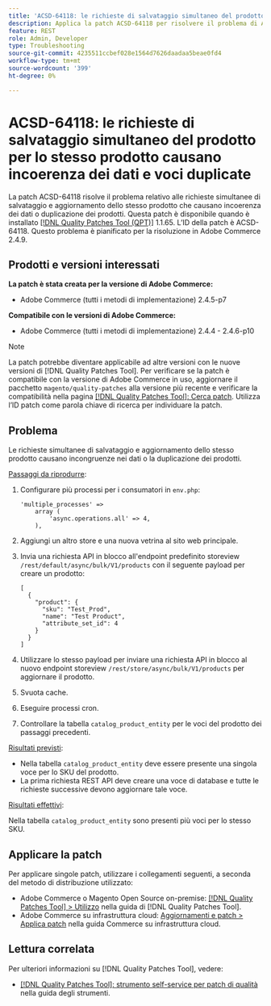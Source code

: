 ```yaml
---
title: 'ACSD-64118: le richieste di salvataggio simultaneo del prodotto per lo stesso prodotto causano incoerenza dei dati e voci duplicate'
description: Applica la patch ACSD-64118 per risolvere il problema di Adobe Commerce, in cui le richieste simultanee di salvataggio e aggiornamento dello stesso prodotto causano incoerenza dei dati o prodotti duplicati.
feature: REST
role: Admin, Developer
type: Troubleshooting
source-git-commit: 4235511ccbef028e1564d7626daadaa5beae0fd4
workflow-type: tm+mt
source-wordcount: '399'
ht-degree: 0%

---
```



# ACSD-64118: le richieste di salvataggio simultaneo del prodotto per lo stesso prodotto causano incoerenza dei dati e voci duplicate

La patch ACSD-64118 risolve il problema relativo alle richieste simultanee di salvataggio e aggiornamento dello stesso prodotto che causano incoerenza dei dati o duplicazione dei prodotti. Questa patch è disponibile quando è installato [[!DNL Quality Patches Tool (QPT)]](/help/tools/quality-patches-tool/quality-patches-tool-to-self-serve-quality-patches.md) 1.1.65. L’ID della patch è ACSD-64118. Questo problema è pianificato per la risoluzione in Adobe Commerce 2.4.9.

## Prodotti e versioni interessati

**La patch è stata creata per la versione di Adobe Commerce:**

* Adobe Commerce (tutti i metodi di implementazione) 2.4.5-p7

**Compatibile con le versioni di Adobe Commerce:**

* Adobe Commerce (tutti i metodi di implementazione) 2.4.4 - 2.4.6-p10

>[!NOTE]
>
>La patch potrebbe diventare applicabile ad altre versioni con le nuove versioni di [!DNL Quality Patches Tool]. Per verificare se la patch è compatibile con la versione di Adobe Commerce in uso, aggiornare il pacchetto `magento/quality-patches` alla versione più recente e verificare la compatibilità nella pagina [[!DNL Quality Patches Tool]: Cerca patch](https://experienceleague.adobe.com/tools/commerce-quality-patches/index.html?lang=it). Utilizza l’ID patch come parola chiave di ricerca per individuare la patch.

## Problema

Le richieste simultanee di salvataggio e aggiornamento dello stesso prodotto causano incongruenze nei dati o la duplicazione dei prodotti.

<u>Passaggi da riprodurre</u>:

1. Configurare più processi per i consumatori in `env.php`:

   ```
   'multiple_processes' =>
       array (
           'async.operations.all' => 4,
       ),
   ```

1. Aggiungi un altro store e una nuova vetrina al sito web principale.
1. Invia una richiesta API in blocco all&#39;endpoint predefinito storeview `/rest/default/async/bulk/V1/products` con il seguente payload per creare un prodotto:

   ```
   [
     {
       "product": {
         "sku": "Test_Prod",
         "name": "Test Product",
         "attribute_set_id": 4
       }
     }
   ]
   ```

1. Utilizzare lo stesso payload per inviare una richiesta API in blocco al nuovo endpoint storeview `/rest/store/async/bulk/V1/products` per aggiornare il prodotto.
1. Svuota cache.
1. Eseguire processi cron.
1. Controllare la tabella `catalog_product_entity` per le voci del prodotto dei passaggi precedenti.

<u>Risultati previsti</u>:

* Nella tabella `catalog_product_entity` deve essere presente una singola voce per lo SKU del prodotto.
* La prima richiesta REST API deve creare una voce di database e tutte le richieste successive devono aggiornare tale voce.

<u>Risultati effettivi</u>:

Nella tabella `catalog_product_entity` sono presenti più voci per lo stesso SKU.

## Applicare la patch

Per applicare singole patch, utilizzare i collegamenti seguenti, a seconda del metodo di distribuzione utilizzato:

* Adobe Commerce o Magento Open Source on-premise: [[!DNL Quality Patches Tool] > Utilizzo](/help/tools/quality-patches-tool/usage.md) nella guida di [!DNL Quality Patches Tool].
* Adobe Commerce su infrastruttura cloud: [Aggiornamenti e patch > Applica patch](https://experienceleague.adobe.com/docs/commerce-cloud-service/user-guide/develop/upgrade/apply-patches.html?lang=it) nella guida Commerce su infrastruttura cloud.

## Lettura correlata

Per ulteriori informazioni su [!DNL Quality Patches Tool], vedere:

* [[!DNL Quality Patches Tool]: strumento self-service per patch di qualità](/help/tools/quality-patches-tool/quality-patches-tool-to-self-serve-quality-patches.md) nella guida degli strumenti.
